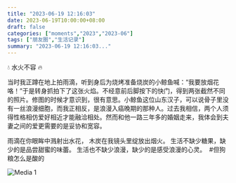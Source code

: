 ```yaml
---
title: "2023-06-19 12:16:03"
date: 2023-06-19T10:00:00+08:00
draft: false
categories: ["moments","2023","2023-06"]
tags: ["朋友圈","生活记录"]
summary: "2023-06-19 12:16:03..."
---
```


💧 水火不容 🔥

当时我正蹲在地上拍雨滴，听到身后为烧烤准备烧炭的小鲸鱼喊：“我要放烟花咯！”于是转身抓拍下了这张火焰。不经意前后脚按下的快门，得到两张截然不同的照片。修图的时候才意识到，很有意思。
​
小鲸鱼这位山东汉子，可以说骨子里没有一丝浪漫细胞，而我正相反，是浪漫入癌晚期的那种人。过去我相信，两个人须得性格相仿爱好相近才能融洽相处。然而和他一路三年多的婚姻走来，我体会到夫妻之间的爱更需要的是妥协和宽容。

雨滴在你眼眸中溅射出水花，
木炭在我镜头里绽放出烟火。
生活不缺少糖果，缺少的是品尝甜蜜的味蕾。
生活也不缺少浪漫，缺少的是感受浪漫的心灵。
​
​#但狗粮怎么是酸的

![Media 1](/Moments/photos/2023-06-19/202306191216030.jpg)

